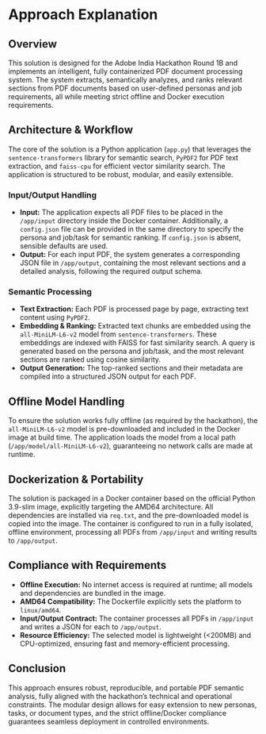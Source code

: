 # Approach Explanation

## Overview

This solution is designed for the Adobe India Hackathon Round 1B and implements an intelligent, fully containerized PDF document processing system. The system extracts, semantically analyzes, and ranks relevant sections from PDF documents based on user-defined personas and job requirements, all while meeting strict offline and Docker execution requirements.

## Architecture & Workflow

The core of the solution is a Python application (`app.py`) that leverages the `sentence-transformers` library for semantic search, `PyPDF2` for PDF text extraction, and `faiss-cpu` for efficient vector similarity search. The application is structured to be robust, modular, and easily extensible.

### Input/Output Handling
- **Input:** The application expects all PDF files to be placed in the `/app/input` directory inside the Docker container. Additionally, a `config.json` file can be provided in the same directory to specify the persona and job/task for semantic ranking. If `config.json` is absent, sensible defaults are used.
- **Output:** For each input PDF, the system generates a corresponding JSON file in `/app/output`, containing the most relevant sections and a detailed analysis, following the required output schema.

### Semantic Processing
- **Text Extraction:** Each PDF is processed page by page, extracting text content using `PyPDF2`.
- **Embedding & Ranking:** Extracted text chunks are embedded using the `all-MiniLM-L6-v2` model from `sentence-transformers`. These embeddings are indexed with FAISS for fast similarity search. A query is generated based on the persona and job/task, and the most relevant sections are ranked using cosine similarity.
- **Output Generation:** The top-ranked sections and their metadata are compiled into a structured JSON output for each PDF.

## Offline Model Handling
To ensure the solution works fully offline (as required by the hackathon), the `all-MiniLM-L6-v2` model is pre-downloaded and included in the Docker image at build time. The application loads the model from a local path (`/app/model/all-MiniLM-L6-v2`), guaranteeing no network calls are made at runtime.

## Dockerization & Portability
The solution is packaged in a Docker container based on the official Python 3.9-slim image, explicitly targeting the AMD64 architecture. All dependencies are installed via `req.txt`, and the pre-downloaded model is copied into the image. The container is configured to run in a fully isolated, offline environment, processing all PDFs from `/app/input` and writing results to `/app/output`.

## Compliance with Requirements
- **Offline Execution:** No internet access is required at runtime; all models and dependencies are bundled in the image.
- **AMD64 Compatibility:** The Dockerfile explicitly sets the platform to `linux/amd64`.
- **Input/Output Contract:** The container processes all PDFs in `/app/input` and writes a JSON for each to `/app/output`.
- **Resource Efficiency:** The selected model is lightweight (<200MB) and CPU-optimized, ensuring fast and memory-efficient processing.

## Conclusion
This approach ensures robust, reproducible, and portable PDF semantic analysis, fully aligned with the hackathon’s technical and operational constraints. The modular design allows for easy extension to new personas, tasks, or document types, and the strict offline/Docker compliance guarantees seamless deployment in controlled environments. 